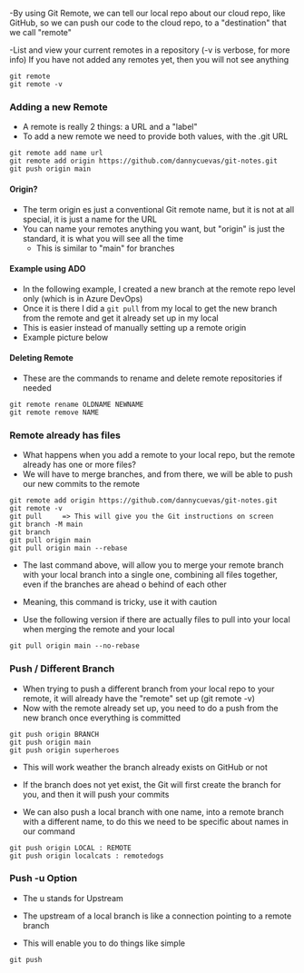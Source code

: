 
-By using Git Remote, we can tell our local repo about our cloud repo, like GitHub, so we can push our code to the cloud repo, to a "destination" that we call "remote"

-List and view your current remotes in a repository (-v is verbose, for more info)
If you have not added any remotes yet, then you will not see anything
```
git remote
git remote -v 
```


### Adding a new Remote
- A remote is really 2 things: a URL and a "label"
- To add a new remote we need to provide both values, with the .git URL

```
git remote add name url 
git remote add origin https://github.com/dannycuevas/git-notes.git
git push origin main
```

#### Origin?
- The term origin es just a conventional Git remote name, but it is not at all special, it is just a name for the URL
- You can name your remotes anything you want, but "origin" is just the standard, it is what you will see all the time
	- This is similar to "main" for branches

#### Example using ADO
- In the following example, I created a new branch at the remote repo level only (which is in Azure DevOps)
- Once it is there I did a `git pull` from my local to get the new branch from the remote and get it already set up in my local
- This is easier instead of manually setting up a remote origin
- Example picture below


#### Deleting Remote
- These are the commands to rename and delete remote repositories if needed
```
git remote rename OLDNAME NEWNAME
git remote remove NAME
```


### Remote already has files
- What happens when you add a remote to your local repo, but the remote already has one or more files?
- We will have to merge branches, and from there, we will be able to push our new commits to the remote

```
git remote add origin https://github.com/dannycuevas/git-notes.git
git remote -v
git pull     => This will give you the Git instructions on screen
git branch -M main
git branch
git pull origin main
git pull origin main --rebase
```

- The last command above, will allow you to merge your remote branch with your local branch into a single one, combining all files together, even if the branches are ahead o behind of each other
- Meaning, this command is tricky, use it with caution

- Use the following version if there are actually files to pull into your local when merging the remote and your local
```
git pull origin main --no-rebase
```


### Push / Different Branch
- When trying to push a different branch from your local repo to your remote, it will already have the "remote" set up (git remote -v)
- Now with the remote already set up, you need to do a push from the new branch once everything is committed 
```
git push origin BRANCH
git push origin main
git push origin superheroes
```


- This will work weather the branch already exists on GitHub or not
- If the branch does not yet exist, the Git will first create the branch for you, and then it will push your commits 

- We can also push a local branch with one name, into a remote branch with a different name, to do this we need to be specific about names in our command
```
git push origin LOCAL : REMOTE
git push origin localcats : remotedogs
```


### Push -u Option
- The u stands for Upstream
- The upstream of a local branch is like a connection pointing to a remote branch

- This will enable you to do things like simple
```
git push
```
